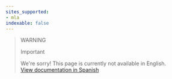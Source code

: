 ```yaml
---
sites_supported:
- mla
indexable: false
---
```


<!-- -->
> WARNING 
>
> Important
>
> We're sorry! This page is currently not available in English.<br>
> [View documentation in Spanish](https://www.mercadopago[FAKER][URL][DOMAIN]/developers/es/docs/qr-code/qr-unattended/qr-unattended-loyalty)
